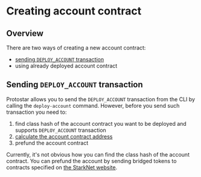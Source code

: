 # Creating account contract

## Overview

There are two ways of creating a new account contract:
- [sending `DEPLOY_ACCOUNT` transaction]()
- using already deployed account contract

## Sending `DEPLOY_ACCOUNT` transaction 

Protostar allows you to send the `DEPLOY_ACCOUNT` transaction from the CLI by calling the `deploy-account` command.
However, before you send such transaction you need to:
1. find class hash of the account contract you want to be deployed and supports `DEPLOY_ACCOUNT` transaction
2. [calculate the account contract address](https://github.com/starkware-libs/cairo-lang/blob/ed6cf8d6cec50a6ad95fa36d1eb4a7f48538019e/src/starkware/starknet/services/api/gateway/contract_address.py#L12)
3. prefund the account contract

Currently, it's not obvious how you can find the class hash of the account contract. You can prefund the account by sending bridged tokens to contracts specified on [the StarkNet website](https://docs.starknet.io/documentation/Ecosystem/ref_operational_info/#bridged_tokens).